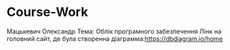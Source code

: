 # Course-Work
Мацькевич Олександр
Тема: Облік програмного забезпечення
Лінк на головний сайт, де була створенна діаграмма:https://dbdiagram.io/home
